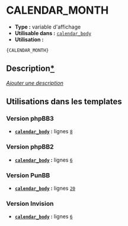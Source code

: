 # CALENDAR_MONTH
* __Type :__ variable d'affichage
* __Utilisable dans :__ [`calendar_body`](../tpl/calendar_body.md#readme)
* __Utilisation :__

```smarty
{CALENDAR_MONTH}
```

## Description[*](https://fa-tvars.appspot.com/var/CALENDAR_MONTH)
[*Ajouter une description*](https://fa-tvars.appspot.com/var/CALENDAR_MONTH)

## Utilisations dans les templates

### Version phpBB3
* __[`calendar_body`](../tpl/calendar_body.md#readme) :__ lignes [`8`](../src/prosilver/calendar_body.tpl#L8)
### Version phpBB2
* __[`calendar_body`](../tpl/calendar_body.md#readme) :__ lignes [`6`](../src/subsilver/calendar_body.tpl#L6)
### Version PunBB
* __[`calendar_body`](../tpl/calendar_body.md#readme) :__ lignes [`20`](../src/punbb/calendar_body.tpl#L20)
### Version Invision
* __[`calendar_body`](../tpl/calendar_body.md#readme) :__ lignes [`6`](../src/invision/calendar_body.tpl#L6)
